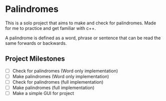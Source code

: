# Palindromes

This is a solo project that aims to make and check for palindromes. Made for me to practice and get familiar with c++.

A palindrome is defined as a word, phrase or sentence that can be read the same forwards or backwards.

## Project Milestones
- [ ] Check for palindromes (Word only implementation)
- [ ] Make palindromes (Word only implementation)
- [ ] Check for palindromes (full implementation)
- [ ] Make palindromes (full implementation)
- [ ] Make a simple GUI for project